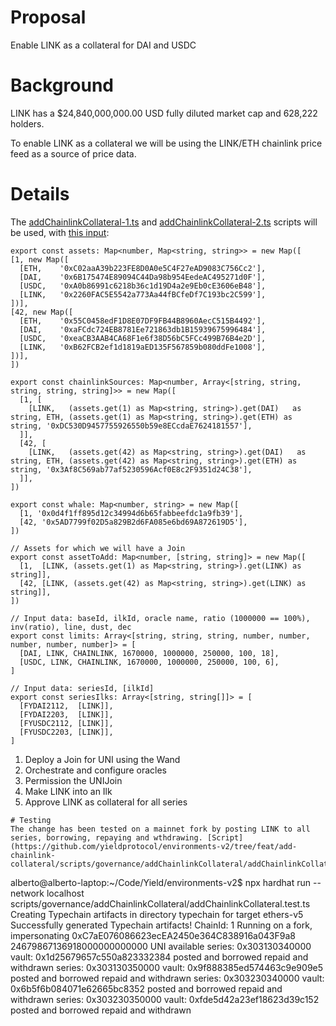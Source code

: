 # Proposal
Enable LINK as a collateral for DAI and USDC

# Background
LINK has a $24,840,000,000.00 USD fully diluted market cap and 628,222 holders.

To enable LINK as a collateral we will be using the LINK/ETH chainlink price feed as a source of price data. 

# Details

The [addChainlinkCollateral-1.ts](https://github.com/yieldprotocol/environments-v2/tree/feat/add-chainlink-collateral/scripts/governance/addChainlinkCollateral) and [addChainlinkCollateral-2.ts](https://github.com/yieldprotocol/environments-v2/tree/feat/add-chainlink-collateral/scripts/governance/addChainlinkCollateral) scripts  will be used, with [this input](https://github.com/yieldprotocol/environments-v2/blob/feat/add-chainlink-collateral/scripts/governance/addChainlinkCollateral/addLINK.config.ts):

```
export const assets: Map<number, Map<string, string>> = new Map([
[1, new Map([
  [ETH,    '0xC02aaA39b223FE8D0A0e5C4F27eAD9083C756Cc2'],
  [DAI,    '0x6B175474E89094C44Da98b954EedeAC495271d0F'],
  [USDC,   '0xA0b86991c6218b36c1d19D4a2e9Eb0cE3606eB48'],
  [LINK,   '0x2260FAC5E5542a773Aa44fBCfeDf7C193bc2C599'],
])],
[42, new Map([
  [ETH,    '0x55C0458edF1D8E07DF9FB44B8960AecC515B4492'],
  [DAI,    '0xaFCdc724EB8781Ee721863db1B15939675996484'],
  [USDC,   '0xeaCB3AAB4CA68F1e6f38D56bC5FCc499B76B4e2D'],
  [LINK,   '0xB62FCB2ef1d1819aED135F567859b080ddFe1008'],
])],
])

export const chainlinkSources: Map<number, Array<[string, string, string, string, string]>> = new Map([
  [1, [
    [LINK,   (assets.get(1) as Map<string, string>).get(DAI)   as string, ETH, (assets.get(1) as Map<string, string>).get(ETH) as string, '0xDC530D9457755926550b59e8ECcdaE7624181557'],
  ]],
  [42, [
    [LINK,   (assets.get(42) as Map<string, string>).get(DAI)   as string, ETH, (assets.get(42) as Map<string, string>).get(ETH) as string, '0x3Af8C569ab77af5230596Acf0E8c2F9351d24C38'],
  ]],
])

export const whale: Map<number, string> = new Map([
  [1, '0x0d4f1ff895d12c34994d6b65fabbeefdc1a9fb39'],
  [42, '0x5AD7799f02D5a829B2d6FA085e6bd69A872619D5'],
])

// Assets for which we will have a Join
export const assetToAdd: Map<number, [string, string]> = new Map([
  [1,  [LINK, (assets.get(1) as Map<string, string>).get(LINK) as string]],
  [42, [LINK, (assets.get(42) as Map<string, string>).get(LINK) as string]],
])

// Input data: baseId, ilkId, oracle name, ratio (1000000 == 100%), inv(ratio), line, dust, dec
export const limits: Array<[string, string, string, number, number, number, number, number]> = [
  [DAI, LINK, CHAINLINK, 1670000, 1000000, 250000, 100, 18],
  [USDC, LINK, CHAINLINK, 1670000, 1000000, 250000, 100, 6],
]

// Input data: seriesId, [ilkId]
export const seriesIlks: Array<[string, string[]]> = [
  [FYDAI2112,  [LINK]],
  [FYDAI2203,  [LINK]],
  [FYUSDC2112, [LINK]],
  [FYUSDC2203, [LINK]],
]
```

1. Deploy a Join for UNI using the Wand
2. Orchestrate and configure oracles
3. Permission the UNIJoin
4. Make LINK into an Ilk
5. Approve LINK as collateral for all series

```
# Testing
The change has been tested on a mainnet fork by posting LINK to all series, borrowing, repaying and wthdrawing. [Script](https://github.com/yieldprotocol/environments-v2/tree/feat/add-chainlink-collateral/scripts/governance/addChainlinkCollateral/addChainlinkCollateral.test.ts).
```
alberto@alberto-laptop:~/Code/Yield/environments-v2$ npx hardhat run --network localhost scripts/governance/addChainlinkCollateral/addChainlinkCollateral.test.ts 
Creating Typechain artifacts in directory typechain for target ethers-v5
Successfully generated Typechain artifacts!
ChainId: 1
Running on a fork, impersonating 0xC7aE076086623ecEA2450e364C838916a043F9a8
24679867136918000000000000 UNI available
series: 0x303130340000
vault: 0x1d25679657c550a823332384
posted and borrowed
repaid and withdrawn
series: 0x303130350000
vault: 0x9f888385ed574463c9e909e5
posted and borrowed
repaid and withdrawn
series: 0x303230340000
vault: 0x6b5f6b084071e62665bc8352
posted and borrowed
repaid and withdrawn
series: 0x303230350000
vault: 0xfde5d42a23ef18623d39c152
posted and borrowed
repaid and withdrawn

```